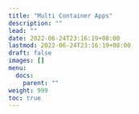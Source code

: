 ```yaml
---
title: "Multi Container Apps"
description: ""
lead: ""
date: 2022-06-24T23:16:19+08:00
lastmod: 2022-06-24T23:16:19+08:00
draft: false
images: []
menu:
  docs:
    parent: ""
weight: 999
toc: true
---
```

